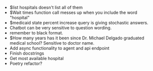 - $list hospitals doesn't list all of them
- $Wait times function call messes up when you include the word "hospital"
- $medicaid state percent increase query is giving stochastic answers.
- Chatbot can be very sensitive to question wording.
- remember to black format.
- $How many years has it been since Dr. Michael Delgado graduated medical school? Sensitive to doctor name.
-  Add async functionality to agent and api endpoint
- Finish docstrings
- Get most available hospital
- Poetry refactor?

